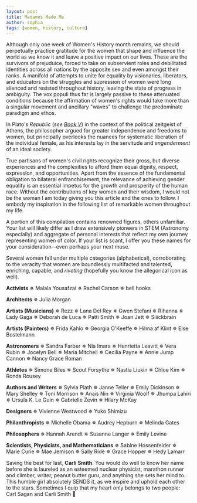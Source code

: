 ```yaml
---
layout: post
title: Madames Made Me
author: sophia
tags: [women, history, culture]
---
```


Although only one week of Women's History month remains, we should perpetually practice gratitude for the women that shape and influence the world as we know it and leave a positive impact on our lives. These are the survivors of prejuduice, forced to take on subservient roles and debilitated identities across all nations by the opposite sex and even amongst their ranks. A manifold of attempts to unite for equality by visionaries, liberators, and educators on the struggles and supression of women were long silenced and resisted throughout history, leaving the state of progress in ambiguity. The vox populi thus far is largely passive to these attenuated conditions because the affirmation of women's rights would take more than a singular movement and ancillary "waves" to challenge the predominate paradigm and ethos. 

In Plato's *Republic* (*see [Book V](https://www.gutenberg.org/files/1497/1497-h/1497-h.htm#link2H_4_0008)*) in the context of the political zeitgeist of Athens, the philosopher argued for greater independence and freedoms to women, but principally overlooks the nuances for systematic liberation of the individual female, as his interests lay in the servitude and *engenderment* of an ideal society. 

True partisans of women's civil rights recognize their gross, but diverse experiences and the complexities to afford them equal dignity, respect, expression, and opportunities. Apart from the essence of the fundamental obligation to bilateral enfranchisement, the relevance of achieving gender equality is an essential impetus for the growth and prosperity of the human race. Without the contributions of key women and their wisdom, I would not be the woman I am today giving you this article and the ones to follow. I embody my inspiration in the following list of remarkable women throughout my life.

A portion of this compilation contains renowned figures, others unfamiliar. Your list will likely differ as I draw extensively pioneers in STEM (Astronomy especially) and aggregate of personal interests that reflect my own journey representing women of color. If your list is scant, I offer you these names for your consideration--even perhaps your next muse.

Several women fall under multiple categories (alphabetical), corroborating to the veracity that women are boundlessly multifacted and talented, enriching, capable, and *riveting* (hopefully you know the allegorical icon as well).

**Activists**
✵ Malala Yousafzai
✵ Rachel Carson
✵ bell hooks

**Architects**
✵ Julia Morgan

**Artists (Musicians)**
✵ Rezz
✵ Lana Del Rey
✵ Gwen Stefani
✵ Rihanna
✵ Lady Gaga
✵ Deborah de Luca
✵ Patti Smith 
✵ Joan Jett
✵ Siiickbrain

**Artists (Painters)**
✵ Frida Kahlo
✵ Georgia O'Keeffe
✵ Hilma af Klint
✵ Else Bostelmann

**Astronomers**
✵ Sandra Farber
✵ Nia Imara
✵ Henrietta Leavitt
✵ Vera Rubin
✵ Jocelyn Bell
✵ Maria Mitchell
✵ Cecilia Payne
✵ Annie Jump Cannon
✵ Nancy Grace Roman

**Athletes**
✵ Simone Biles
✵ Scout Forsythe
✵ Nastia Liukin
✵ Chloe Kim
✵ Ronda Rousey

**Authors and Writers**
✵ Sylvia Plath
✵ Janne Teller
✵ Emily Dickinson
✵ Mary Shelley
✵ Toni Morrison
✵ Anais Nin
✵ Virginia Woolf
✵ Jhumpa Lahiri
✵ Ursula K. Le Guin
✵ Gabrielle Zevin
✵ Hilary McKay

**Designers**
✵ Vivienne Westwood
✵ Yuko Shimizu

**Philanthropists**
✵ Michelle Obama
✵ Audrey Hepburn
✵ Melinda Gates

**Philosophers**
✵ Hannah Arendt
✵ Susanne Langer
✵ Emily Levine

**Scientists, Physicists, and Mathematicians**
✵ Sabine Hossenfelder
✵ Marie Curie
✵ Mae Jemison
✵ Sally Ride
✵ Grace Hopper
✵ Hedy Lamarr

Saving the best for last, **Carli Smith**. You would do well to know her name before she is laureled as an esteemed nuclear physicist, marathon runner and climber, writer, peanut butter guru, and anything she sets her mind to. This humble girl absolutely SENDS it, as we inspire and uphold each other to the stars. Sometimes I quip that my heart only belongs to two people: Carl Sagan and Carli Smith 🖤
